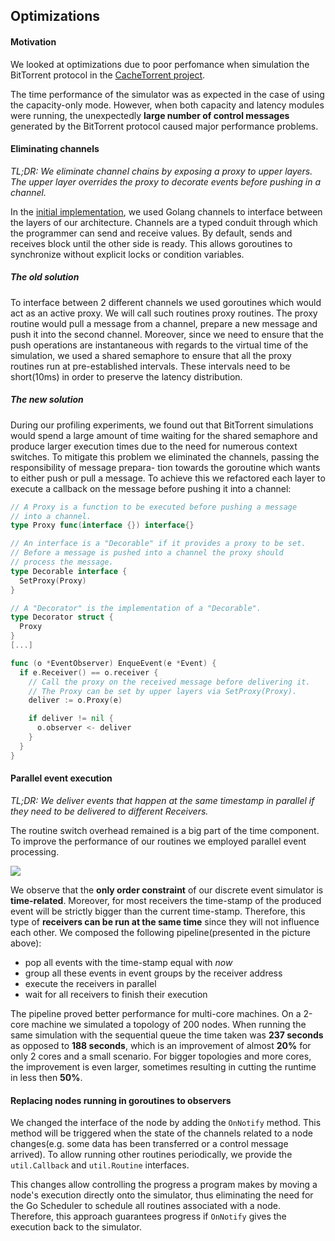 ## Optimizations

#### Motivation

We looked at optimizations due to poor perfomance when simulation the BitTorrent protocol in the [CacheTorrent project](https://github.com/srene/nfsTorrent).

The time performance of the simulator was as expected in the case of using the
capacity-only mode. However, when both capacity and latency modules were running, the unexpectedly **large number of control messages** generated by the BitTorrent protocol caused major performance problems.

#### Eliminating channels

*TL;DR: We eliminate channel chains by exposing a proxy to upper layers. The upper layer overrides the proxy to decorate events before pushing in a channel.*

In the [initial implementation](latecy.md), we used Golang channels to interface between the layers of our architecture. Channels are a typed conduit through which the programmer
can send and receive values. By default, sends and receives block until the other side
is ready. This allows goroutines to synchronize without explicit locks or condition
variables.

##### The old solution

To interface between 2 different channels we used goroutines which would act as an
active proxy. We will call such routines proxy routines. The proxy routine would pull
a message from a channel, prepare a new message and push it into the second channel. Moreover, since we need to ensure that the push operations are instantaneous
with regards to the virtual time of the simulation, we used a shared semaphore to
ensure that all the proxy routines run at pre-established intervals. These intervals
need to be short(10ms) in order to preserve the latency distribution.

##### The new solution

During our profiling experiments, we found out that BitTorrent simulations would
spend a large amount of time waiting for the shared semaphore and produce larger
execution times due to the need for numerous context switches. To mitigate this
problem we eliminated the channels, passing the responsibility of message prepara-
tion towards the goroutine which wants to either push or pull a message. To achieve
this we refactored each layer to execute a callback on the message before pushing it
into a channel:

```go
// A Proxy is a function to be executed before pushing a message
// into a channel.
type Proxy func(interface {}) interface{}

// An interface is a "Decorable" if it provides a proxy to be set.
// Before a message is pushed into a channel the proxy should
// process the message.
type Decorable interface {
  SetProxy(Proxy)
}

// A "Decorator" is the implementation of a "Decorable".
type Decorator struct {
  Proxy
}
[...]

func (o *EventObserver) EnqueEvent(e *Event) {
  if e.Receiver() == o.receiver {
    // Call the proxy on the received message before delivering it.
    // The Proxy can be set by upper layers via SetProxy(Proxy).
    deliver := o.Proxy(e)

    if deliver != nil {
      o.observer <- deliver
    }
  }
}
```

#### Parallel event execution

*TL;DR: We deliver events that happen at the same timestamp in parallel if they need to be delivered to different Receivers.*

The routine switch overhead remained is a big part of the time component. To improve the performance of our routines we employed parallel event processing.

![ ](pics/parallel.png)

We observe that the **only order constraint** of our discrete event simulator is **time-related**. Moreover, for most receivers the time-stamp of the produced event will be strictly bigger than the current time-stamp. Therefore, this type of **receivers can be run at the same time** since they will not influence each other. We composed the following pipeline(presented in the picture above):

- pop all events with the time-stamp equal with *now*
- group all these events in event groups by the receiver address
- execute the receivers in parallel
- wait for all receivers to finish their execution

The pipeline proved better performance for multi-core machines. On a 2-core machine we simulated a topology of 200 nodes. When running the same simulation with the sequential queue the time taken was **237 seconds** as opposed to **188 seconds**, which is an improvement of almost **20%** for only 2 cores and a small scenario. For bigger topologies and more cores, the improvement is even larger, sometimes resulting in cutting the runtime in less then **50%**.

#### Replacing nodes running in goroutines to observers

We changed the interface of the node by adding the `OnNotify` method. This method will be triggered when the state of the channels related to a node changes(e.g. some data has been transferred or a control message arrived). To allow running other routines periodically, we provide the `util.Callback` and `util.Routine` interfaces.

This changes allow controlling the progress a program makes by moving a node's execution directly onto the simulator, thus eliminating the need for the Go Scheduler to schedule all routines associated with a node. Therefore, this approach guarantees progress if `OnNotify` gives the execution back to the simulator.  
